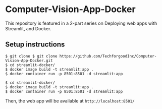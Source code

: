 # Computer-Vision-App-Docker

This repository is featured in a 2-part series on Deploying web apps with Streamlit, and Docker.


## Setup instructions

```
$ git clone $ git clone https://github.com/TechforgoodInc/Computer-Vision-App-Docker.git
$ cd streamlit-docker/
$ docker image build -t streamlit:app .
$ docker container run -p 8501:8501 -d streamlit:app

$ cd streamlit-docker/
$ docker image build -t streamlit:app .
$ docker container run -p 8501:8501 -d streamlit:app
```
Then, the web app will be available at ```http://localhost:8501/```

